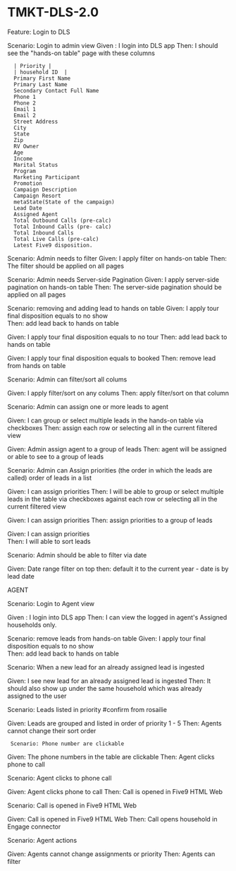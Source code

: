 # TMKT-DLS-2.0


Feature: Login to DLS

Scenario: Login to admin view 
   Given : I login into DLS app 
   Then: I should see the "hands-on table" page with these columns  
   
      | Priority |
      | household ID  |  
      Primary First Name  
      Primary Last Name   
      Secondary Contact Full Name  
      Phone 1   
      Phone 2  
      Email 1 
      Email 2            
      Street Address   
      City                   
      State                
      Zip                          
      RV Owner 
      Age       
      Income       
      Marital Status     
      Program          
      Marketing Participant  
      Promotion            
      Campaign Description        
      Campaign Resort      
      metaState(State of the campaign)                 
      Lead Date            
      Assigned Agent    
      Total Outbound Calls (pre-calc)       
      Total Inbound Calls (pre- calc)               
      Total Inbound Calls    
      Total Live Calls (pre-calc)         
      Latest Five9 disposition. 


 
Scenario: Admin needs to filter 
  Given: I apply filter on hands-on table 
  Then: The filter should be applied on all pages 
 

 
Scenario: Admin needs Server-side Pagination 
  Given: I apply server-side pagination on hands-on table 
  Then: The server-side pagination should be applied on all pages 
 

 
Scenario: removing and adding lead to hands on table
   Given: I apply tour final disposition equals to no show  
   Then: add lead back to hands on table 

   Given: I apply tour final disposition equals to no tour 
   Then: add lead back to hands on table 

   Given: I apply tour final disposition equals to booked 
   Then: remove lead from hands on table 
   
   
   
 Scenario: Admin can filter/sort all colums
 
 Given: I apply filter/sort on any colums
   Then: apply filter/sort on that column
   
   
      
 Scenario: Admin can assign one or more leads to agent
 
 Given: I can group or select multiple leads in the hands-on table via checkboxes
   Then: assign each row or selecting all in the current filtered view
   
 Given: Admin assign agent to a group of leads 
   Then: agent will be assigned or able to see to a group of leads
 
 
 
 Scenario: Admin can Assign priorities (the order in which the leads are called) order of leads in a list
 
 Given: I can assign priorities
   Then: I will be able to group or select multiple leads in the table via checkboxes against each row or selecting all in the current filtered view
   
 Given: I can assign priorities
   Then:  assign priorities to a group of leads
   
   Given: I can assign priorities  
   Then: I will able to sort leads
   
   
  Scenario: Admin should be able to filter via date

 Given:  Date range filter on top
   then: default it to the current year - date is by lead date







AGENT

Scenario: Login to Agent view 

   Given : I login into DLS app 
   Then: I can view the logged in agent's Assigned households only.
   
   
   
   Scenario: remove leads from hands-on table
   Given: I apply tour final disposition equals to no show  
   Then: add lead back to hands on table 
   
   
   Scenario:  When a new lead for an already assigned lead is ingested 
   
   Given: I see new lead for an already assigned lead is ingested 
   Then:  It should also show up under the same household which was already assigned to the user
   
   
   
   Scenario:  Leads listed in priority #confirm from rosailie
   
   Given:  Leads are grouped and listed in order of priority 1 - 5
   Then:  Agents cannot change their sort order
   
   
   
   
     Scenario: Phone number are clickable
   
   Given: The phone numbers in the table are clickable
   Then:  Agent clicks phone to call
   


   
   Scenario:  Agent clicks to phone call
   
   Given: Agent clicks phone to call
   Then:  Call is opened in Five9 HTML Web


  
  Scenario:  Call is opened in Five9 HTML Web
   
   Given: Call is opened in Five9 HTML Web
   Then:  Call opens household in Engage connector



  Scenario:  Agent actions
   
   Given: Agents cannot change assignments or priority
   Then:  Agents can filter
   
   
   


   
   
   
   
   
   
